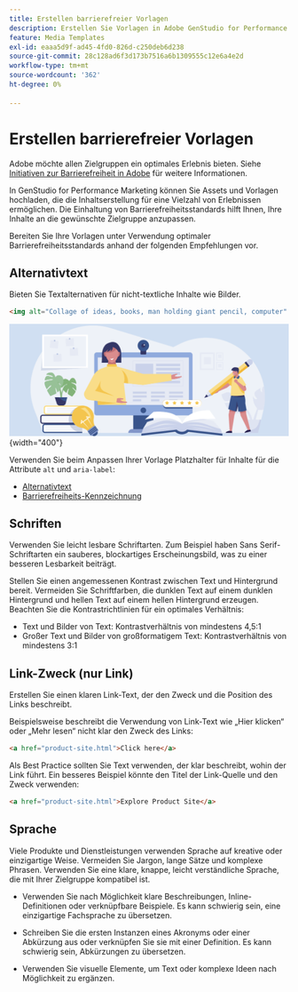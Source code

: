```yaml
---
title: Erstellen barrierefreier Vorlagen
description: Erstellen Sie Vorlagen in Adobe GenStudio for Performance Marketing, die mehr Zielgruppen erreichen und ein optimales Erlebnis bieten.
feature: Media Templates
exl-id: eaaa5d9f-ad45-4fd0-826d-c250deb6d238
source-git-commit: 28c128ad6f3d173b7516a6b1309555c12e6a4e2d
workflow-type: tm+mt
source-wordcount: '362'
ht-degree: 0%

---
```


# Erstellen barrierefreier Vorlagen

Adobe möchte allen Zielgruppen ein optimales Erlebnis bieten. Siehe [Initiativen zur Barrierefreiheit in Adobe](https://www.adobe.com/trust/accessibility/initiatives.html) für weitere Informationen.

In GenStudio for Performance Marketing können Sie Assets und Vorlagen hochladen, die die Inhaltserstellung für eine Vielzahl von Erlebnissen ermöglichen. Die Einhaltung von Barrierefreiheitsstandards hilft Ihnen, Ihre Inhalte an die gewünschte Zielgruppe anzupassen.

Bereiten Sie Ihre Vorlagen unter Verwendung optimaler Barrierefreiheitsstandards anhand der folgenden Empfehlungen vor.

## Alternativtext

Bieten Sie Textalternativen für nicht-textliche Inhalte wie Bilder.

```html
<img alt="Collage of ideas, books, man holding giant pencil, computer" src="card-create-assets.png">
```

![Collage von Ideen, Bücher, Mann mit Riesenstift, Computer](/help/assets/card-create-assets.png){width="400"}

Verwenden Sie beim Anpassen Ihrer Vorlage Platzhalter für Inhalte für die Attribute `alt` und `aria-label`:

- [Alternativtext](/help/user-guide/content/customize-template.md#alternative-text)
- [Barrierefreiheits-Kennzeichnung](/help/user-guide/content/customize-template.md#accessibility-label)

## Schriften

Verwenden Sie leicht lesbare Schriftarten. Zum Beispiel haben Sans Serif-Schriftarten ein sauberes, blockartiges Erscheinungsbild, was zu einer besseren Lesbarkeit beiträgt.

Stellen Sie einen angemessenen Kontrast zwischen Text und Hintergrund bereit. Vermeiden Sie Schriftfarben, die dunklen Text auf einem dunklen Hintergrund und hellen Text auf einem hellen Hintergrund erzeugen. Beachten Sie die Kontrastrichtlinien für ein optimales Verhältnis:

- Text und Bilder von Text: Kontrastverhältnis von mindestens 4,5:1
- Großer Text und Bilder von großformatigem Text: Kontrastverhältnis von mindestens 3:1

## Link-Zweck (nur Link)

Erstellen Sie einen klaren Link-Text, der den Zweck und die Position des Links beschreibt.

Beispielsweise beschreibt die Verwendung von Link-Text wie „Hier klicken“ oder „Mehr lesen“ nicht klar den Zweck des Links:

```html
<a href="product-site.html">Click here</a>
```

Als Best Practice sollten Sie Text verwenden, der klar beschreibt, wohin der Link führt. Ein besseres Beispiel könnte den Titel der Link-Quelle und den Zweck verwenden:

```html
<a href="product-site.html">Explore Product Site</a>
```

## Sprache

Viele Produkte und Dienstleistungen verwenden Sprache auf kreative oder einzigartige Weise. Vermeiden Sie Jargon, lange Sätze und komplexe Phrasen. Verwenden Sie eine klare, knappe, leicht verständliche Sprache, die mit Ihrer Zielgruppe kompatibel ist.

- Verwenden Sie nach Möglichkeit klare Beschreibungen, Inline-Definitionen oder verknüpfbare Beispiele. Es kann schwierig sein, eine einzigartige Fachsprache zu übersetzen.

- Schreiben Sie die ersten Instanzen eines Akronyms oder einer Abkürzung aus oder verknüpfen Sie sie mit einer Definition. Es kann schwierig sein, Abkürzungen zu übersetzen.

- Verwenden Sie visuelle Elemente, um Text oder komplexe Ideen nach Möglichkeit zu ergänzen.

